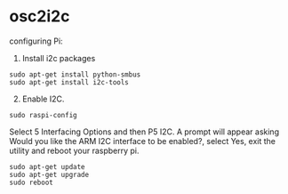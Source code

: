 # osc2i2c


configuring Pi:

1. Install i2c packages
```
sudo apt-get install python-smbus
sudo apt-get install i2c-tools
```


2. Enable I2C.

```
sudo raspi-config
```
Select 5 Interfacing Options and then  P5 I2C. A prompt will appear asking Would you like the ARM I2C interface to be enabled?, select Yes, exit the utility and reboot your raspberry pi.

```
sudo apt-get update
sudo apt-get upgrade
sudo reboot
```
